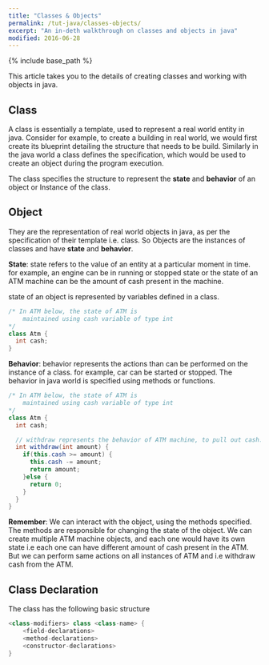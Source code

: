 ```yaml
---
title: "Classes & Objects"
permalink: /tut-java/classes-objects/
excerpt: "An in-deth walkthrough on classes and objects in java"
modified: 2016-06-28
---
```


{% include base_path %}

This article takes you to the details of creating classes and working with objects in java.

## Class

A class is essentially a template, used to represent a real world entity in java. Consider for example, to create a building in real world, we would first create its blueprint detailing the structure that needs to be build. Similarly in the java world a class defines the specification, which would be used to create an object during the program execution.

The class specifies the structure to represent the __state__ and __behavior__ of an object or Instance of the class.

## Object

They are the representation of real world objects in java, as per the specification of their template i.e. class. So Objects are the instances of classes and have **state** and **behavior**.

__State__: state refers to the value of an entity at a particular moment in time. for example, an engine can be in running or stopped state or the state of an ATM machine can be the amount of cash present in the machine.

state of an object is represented by variables defined in a class.

```java
/* In ATM below, the state of ATM is
    maintained using cash variable of type int
*/
class Atm {
  int cash;
}
```

__Behavior__: behavior represents the actions than can be performed on the instance of a class. for example, car can be started or stopped. The behavior in java world is specified using methods or functions.

```java
/* In ATM below, the state of ATM is
    maintained using cash variable of type int
*/
class Atm {
  int cash;

  // withdraw represents the behavior of ATM machine, to pull out cash.
  int withdraw(int amount) {
    if(this.cash >= amount) {
      this.cash -= amount;
      return amount;
    }else {
      return 0;
    }
  }
}
```

**Remember**: We can interact with the object, using the methods specified. The methods are responsible for changing the state of the object. We can create multiple ATM machine objects, and each one would have its own state i.e each one can have different amount of cash present in the ATM. But we can perform same actions on all instances of ATM and i.e withdraw cash from the ATM.

## Class Declaration

The class has the following basic structure

```java
<class-modifiers> class <class-name> {
    <field-declarations>
    <method-declarations>
    <constructor-declarations>
}
```
